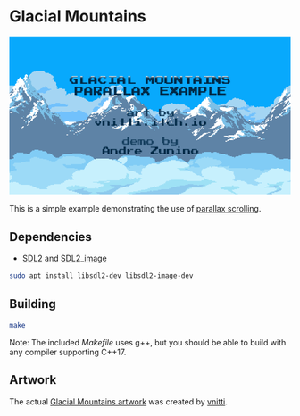 # Glacial Mountains

![A screenshot of the program](art/screenshot-20200505.png)

This is a simple example demonstrating the use of [parallax scrolling](https://en.wikipedia.org/wiki/Parallax_scrolling).

## Dependencies

* [SDL2](https://www.libsdl.org/) and [SDL2_image](https://www.libsdl.org/projects/SDL_image/)
```sh
sudo apt install libsdl2-dev libsdl2-image-dev
```

## Building

```sh
make
```
Note: The included *Makefile* uses g++, but you should be able to build with any compiler supporting C++17.

## Artwork

The actual [Glacial Mountains artwork](https://vnitti.itch.io/glacial-mountains-parallax-background) was created by [vnitti](https://vnitti.itch.io/).

